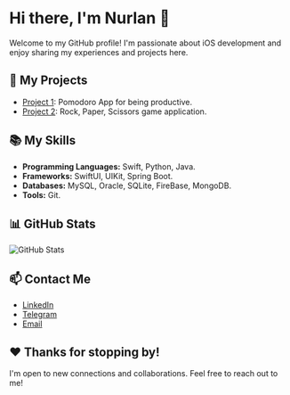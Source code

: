 # Hi there, I'm Nurlan 👋

Welcome to my GitHub profile! I'm passionate about iOS development and enjoy sharing my experiences and projects here.

## 🚀 My Projects

- [Project 1](link_to_project_1): Pomodoro App for being productive.
- [Project 2](link_to_project_2): Rock, Paper, Scissors game application.

## 📚 My Skills

- **Programming Languages:** Swift, Python, Java.
- **Frameworks:** SwiftUI, UIKit, Spring Boot.
- **Databases:** MySQL, Oracle, SQLite, FireBase, MongoDB.
- **Tools:** Git.

## 📊 GitHub Stats

![GitHub Stats](https://github-readme-stats.vercel.app/api?username=your_username&show_icons=true&count_private=true&hide=contribs,prs)

## 📫 Contact Me

- [LinkedIn](https://www.linkedin.com/in/darzhanov-nurlan-369a35210?utm_source=share&utm_campaign=share_via&utm_content=profile&utm_medium=ios_app)
- [Telegram](https://t.me/wiseminder)
- [Email](ndarzhanov3@gmail.com)

## ❤️ Thanks for stopping by!

I'm open to new connections and collaborations. Feel free to reach out to me!
